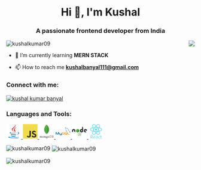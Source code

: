 <h1 align="center">Hi 👋, I'm Kushal</h1>
<h3 align="center">A passionate frontend developer from India</h3>

<img align="right" height="250"  src="https://media2.giphy.com/media/v1.Y2lkPTc5MGI3NjExeWY1bXU3b285NnR4N3p1cGU5ZzVtMjd1dzIwaXlncHFtc3hodW1rNyZlcD12MV9pbnRlcm5hbF9naWZfYnlfaWQmY3Q9Zw/WtTnAfZn6aVJfBzlN3/giphy.gif">

<p align="left"> <img src="https://komarev.com/ghpvc/?username=kushalkumar09&label=Profile%20views&color=0e75b6&style=flat" alt="kushalkumar09" /> </p>

- 🌱 I’m currently learning **MERN STACK**

- 📫 How to reach me **kushalbanyal111@gmail.com**

<h3 align="left">Connect with me:</h3>
<p align="left">
<a href="https://linkedin.com/in/kushal kumar banyal" target="blank"><img align="center" src="https://raw.githubusercontent.com/rahuldkjain/github-profile-readme-generator/master/src/images/icons/Social/linked-in-alt.svg" alt="kushal kumar banyal" height="30" width="40" /></a>
</p>

<h3 align="left">Languages and Tools:</h3>
<p align="left"> </a> <a href="https://www.java.com" target="_blank" rel="noreferrer"> <img src="https://raw.githubusercontent.com/devicons/devicon/master/icons/java/java-original.svg" alt="java" width="40" height="40"/> </a> <a href="https://developer.mozilla.org/en-US/docs/Web/JavaScript" target="_blank" rel="noreferrer"> <img src="https://raw.githubusercontent.com/devicons/devicon/master/icons/javascript/javascript-original.svg" alt="javascript" width="40" height="40"/> </a> <a href="https://www.mongodb.com/" target="_blank" rel="noreferrer"> <img src="https://raw.githubusercontent.com/devicons/devicon/master/icons/mongodb/mongodb-original-wordmark.svg" alt="mongodb" width="40" height="40"/> </a> <a href="https://www.mysql.com/" target="_blank" rel="noreferrer"> <img src="https://raw.githubusercontent.com/devicons/devicon/master/icons/mysql/mysql-original-wordmark.svg" alt="mysql" width="40" height="40"/> </a> <a href="https://nodejs.org" target="_blank" rel="noreferrer"> <img src="https://raw.githubusercontent.com/devicons/devicon/master/icons/nodejs/nodejs-original-wordmark.svg" alt="nodejs" width="40" height="40"/> </a> <a href="https://reactjs.org/" target="_blank" rel="noreferrer"> <img src="https://raw.githubusercontent.com/devicons/devicon/master/icons/react/react-original-wordmark.svg" alt="react" width="40" height="40"/> </a> </p>

<p><img align="left" src="https://github-readme-stats.vercel.app/api/top-langs?username=kushalkumar09&show_icons=true&locale=en&layout=compact" alt="kushalkumar09" /></p>

<p>&nbsp;<img align="center" src="https://github-readme-stats.vercel.app/api?username=kushalkumar09&show_icons=true&locale=en" alt="kushalkumar09" /></p>

<p><img align="center" src="https://github-readme-streak-stats.herokuapp.com/?user=kushalkumar09&" alt="kushalkumar09" /></p>

